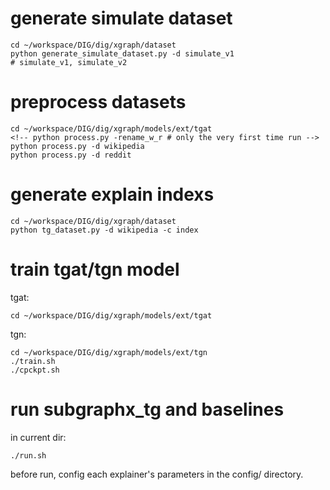 # generate simulate dataset
```
cd ~/workspace/DIG/dig/xgraph/dataset
python generate_simulate_dataset.py -d simulate_v1
# simulate_v1, simulate_v2

```

# preprocess datasets
```
cd ~/workspace/DIG/dig/xgraph/models/ext/tgat
<!-- python process.py -rename_w_r # only the very first time run -->
python process.py -d wikipedia
python process.py -d reddit

```

# generate explain indexs
```
cd ~/workspace/DIG/dig/xgraph/dataset
python tg_dataset.py -d wikipedia -c index
```

# train tgat/tgn model
tgat:
```
cd ~/workspace/DIG/dig/xgraph/models/ext/tgat

```

tgn:
```
cd ~/workspace/DIG/dig/xgraph/models/ext/tgn
./train.sh
./cpckpt.sh
```


# run subgraphx_tg and baselines
in current dir:
```
./run.sh
``` 

before run, config each explainer's parameters in the config/ directory.



